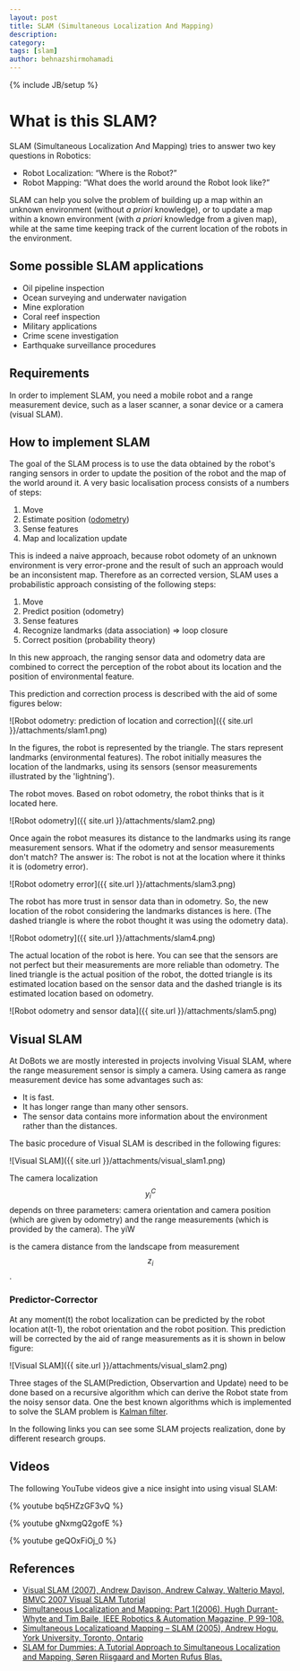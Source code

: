 ```yaml
---
layout: post
title: SLAM (Simultaneous Localization And Mapping)
description: 
category: 
tags: [slam]
author: behnazshirmohamadi
---
```

{% include JB/setup %}

# What is this SLAM?

SLAM (Simultaneous Localization And Mapping) tries to answer two key questions
in Robotics:

  * Robot Localization: “Where is the Robot?”
  * Robot Mapping: “What does the world around the Robot look like?”

SLAM can help you solve the problem of building up a map within an unknown
environment (without _a priori_ knowledge), or to update a map within a known
environment (with _a priori_ knowledge from a given map), while at the same
time keeping track of the current location of the robots in the environment.

## Some possible SLAM applications

  * Oil pipeline inspection
  * Ocean surveying and underwater navigation
  * Mine exploration
  * Coral reef inspection
  * Military applications
  * Crime scene investigation
  * Earthquake surveillance procedures

## Requirements

In order to implement SLAM, you need a mobile robot and a range measurement
device, such as a laser scanner, a sonar device or a camera (visual SLAM).

## How to implement SLAM

The goal of the SLAM process is to use the data obtained by the robot's
ranging sensors in order to update the position of the robot and the map of
the world around it. A very basic localisation process consists of a numbers
of steps:

  1. Move 
  2. Estimate position ([odometry](http://en.wikipedia.org/wiki/Odometry)) 
  3. Sense features 
  4. Map and localization update

This is indeed a naive approach, because robot odomety of an unknown
environment is very error-prone and the result of such an approach would be an
inconsistent map. Therefore as an corrected version, SLAM uses a probabilistic
approach consisting of the following steps:

  1. Move 
  2. Predict position (odometry) 
  3. Sense features 
  4. Recognize landmarks (data association) ⇒ loop closure 
  5. Correct position (probability theory)

In this new approach, the ranging sensor data and odometry data are combined
to correct the perception of the robot about its location and the position of
environmental feature.

This prediction and correction process is described with the aid of some
figures below:

![Robot odometry: prediction of location and correction]({{ site.url }}/attachments/slam1.png)

In the figures, the robot is represented by the triangle. The stars represent
landmarks (environmental features). The robot initially measures the location
of the landmarks, using its sensors (sensor measurements illustrated by the 'lightning').

The robot moves. Based on robot odometry, the robot thinks that is it located
here.

![Robot odometry]({{ site.url }}/attachments/slam2.png)

Once again the robot measures its distance to the landmarks using its range
measurement sensors. What if the odometry and sensor measurements don't match?
The answer is: The robot is not at the location where it thinks it is
(odometry error).

![Robot odometry error]({{ site.url }}/attachments/slam3.png)

The robot has more trust in sensor data than in odometry. So, the new location
of the robot considering the landmarks distances is here. (The dashed triangle
is where the robot thought it was using the odometry data).


![Robot odometry]({{ site.url }}/attachments/slam4.png)

The actual location of the robot is here. You can see that the sensors are not
perfect but their measurements are more reliable than odometry. The lined
triangle is the actual position of the robot, the dotted triangle is its
estimated location based on the sensor data and the dashed triangle is its
estimated location based on odometry.

![Robot odometry and sensor data]({{ site.url }}/attachments/slam5.png)

## Visual SLAM

At DoBots we are mostly interested in projects involving Visual SLAM, where
the range measurement sensor is simply a camera. Using camera as range
measurement device has some advantages such as:

  * It is fast.
  * It has longer range than many other sensors.
  * The sensor data contains more information about the environment rather than the distances.

The basic procedure of Visual SLAM is described in the following figures:

![Visual SLAM]({{ site.url }}/attachments/visual_slam1.png)

The camera localization $$y_i^C$$ depends on three parameters: camera orientation
and camera position (which are given by odometry) and the range measurements
(which is provided by the camera). The yiW

is the camera distance from the landscape from measurement $$z_i$$.

### Predictor-Corrector

At any moment(t) the robot localization can be predicted by the robot location
at(t-1), the robot orientation and the robot position. This prediction will be
corrected by the aid of range measurements as it is shown in below figure:

![Visual SLAM]({{ site.url }}/attachments/visual_slam2.png)

Three stages of the SLAM(Prediction, Observartion and Update) need to be done
based on a recursive algorithm which can derive the Robot state from the noisy
sensor data. One the best known algorithms which is implemented to solve the
SLAM problem is [Kalman filter](http://en.wikipedia.org/wiki/Kalman_filter).

In the following links you can see some SLAM projects realization, done by
different research groups.


## Videos

The following YouTube videos give a nice insight into using visual SLAM:

{% youtube bq5HZzGF3vQ %}

{% youtube gNxmgQ2gofE %}

{% youtube geQOxFiOj_0 %}

## References

  * [Visual SLAM (2007), Andrew Davison, Andrew Calway, Walterio Mayol, BMVC 2007 Visual SLAM Tutorial](http://www.cs.bris.ac.uk/Research/Vision/Realtime/bmvctutorial/bmvcVslamTut07ptI.pdf)
  * [Simultaneous Localization and Mapping: Part 1(2006), Hugh Durrant-Whyte and Tim Baile, IEEE Robotics & Automation Magazine, P 99-108.](http://www.doc.ic.ac.uk/~ajd/Robotics/RoboticsResources/SLAMTutorial1.pdf)
  * [Simultaneous Localizatioand Mapping – SLAM (2005), Andrew Hogu, York University, Toronto, Ontario](http://www.cse.yorku.ca/~hogue/qual_slides.pdf)
  * [SLAM for Dummies: A Tutorial Approach to Simultaneous Localization and Mapping, Søren Riisgaard and Morten Rufus Blas.](http://ocw.mit.edu/courses/aeronautics-and-astronautics/16-412j-cognitive-robotics-spring-2005/projects/1aslam_blas_repo.pdf)


